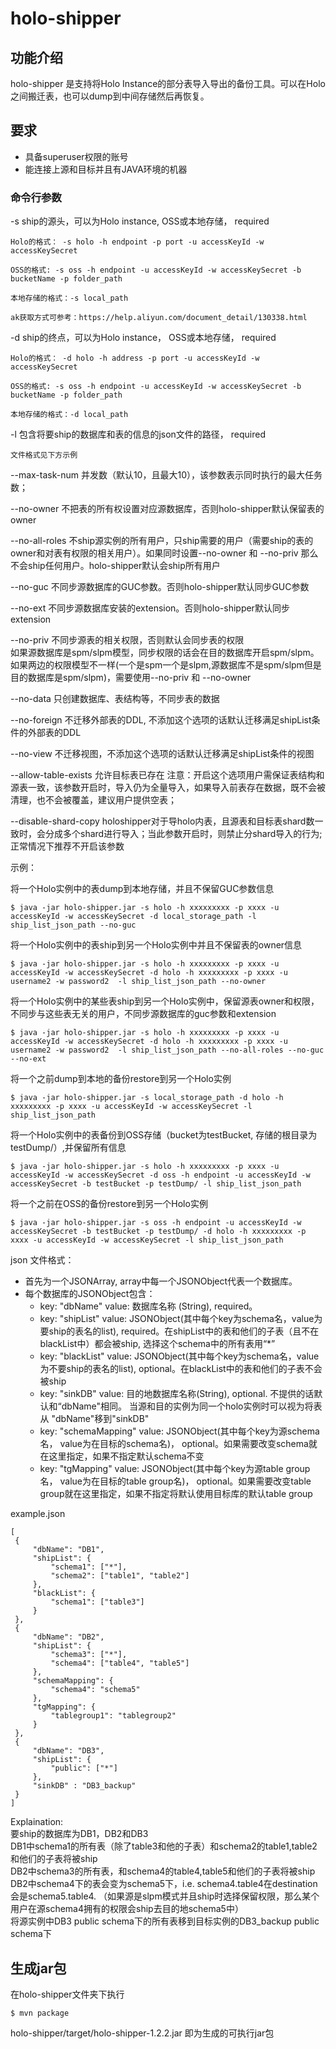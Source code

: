 # holo-shipper

## 功能介绍
holo-shipper 是支持将Holo Instance的部分表导入导出的备份工具。可以在Holo之间搬迁表，也可以dump到中间存储然后再恢复。

## 要求
- 具备superuser权限的账号
- 能连接上源和目标并且有JAVA环境的机器

### 命令行参数
-s ship的源头，可以为Holo instance, OSS或本地存储， required 

    Holo的格式： -s holo -h endpoint -p port -u accessKeyId -w accessKeySecret

    OSS的格式: -s oss -h endpoint -u accessKeyId -w accessKeySecret -b bucketName -p folder_path

    本地存储的格式：-s local_path
     
    ak获取方式可参考：https://help.aliyun.com/document_detail/130338.html
    
-d ship的终点，可以为Holo instance， OSS或本地存储， required

    Holo的格式： -d holo -h address -p port -u accessKeyId -w accessKeySecret

    OSS的格式: -s oss -h endpoint -u accessKeyId -w accessKeySecret -b bucketName -p folder_path

    本地存储的格式：-d local_path

-l 包含将要ship的数据库和表的信息的json文件的路径， required
    
    文件格式见下方示例

--max-task-num 并发数（默认10，且最大10），该参数表示同时执行的最大任务数；

--no-owner 不把表的所有权设置对应源数据库，否则holo-shipper默认保留表的owner

--no-all-roles 不ship源实例的所有用户，只ship需要的用户（需要ship的表的owner和对表有权限的相关用户）。如果同时设置--no-owner 和 --no-priv 那么不会ship任何用户。holo-shipper默认会ship所有用户

--no-guc 不同步源数据库的GUC参数。否则holo-shipper默认同步GUC参数

--no-ext 不同步源数据库安装的extension。否则holo-shipper默认同步extension

--no-priv 不同步源表的相关权限，否则默认会同步表的权限  
如果源数据库是spm/slpm模型，同步权限的话会在目的数据库开启spm/slpm。如果两边的权限模型不一样(一个是spm一个是slpm,源数据库不是spm/slpm但是目的数据库是spm/slpm)，需要使用--no-priv 和 --no-owner

--no-data 只创建数据库、表结构等，不同步表的数据

--no-foreign 不迁移外部表的DDL, 不添加这个选项的话默认迁移满足shipList条件的外部表的DDL

--no-view 不迁移视图，不添加这个选项的话默认迁移满足shipList条件的视图

--allow-table-exists 允许目标表已存在 注意：开启这个选项用户需保证表结构和源表一致，该参数开启时，导入仍为全量导入，如果导入前表存在数据，既不会被清理，也不会被覆盖，建议用户提供空表；

--disable-shard-copy  holoshipper对于导holo内表，且源表和目标表shard数一致时，会分成多个shard进行导入；当此参数开启时，则禁止分shard导入的行为; 正常情况下推荐不开启该参数

示例：

将一个Holo实例中的表dump到本地存储，并且不保留GUC参数信息
```
$ java -jar holo-shipper.jar -s holo -h xxxxxxxxx -p xxxx -u accessKeyId -w accessKeySecret -d local_storage_path -l ship_list_json_path --no-guc
```

将一个Holo实例中的表ship到另一个Holo实例中并且不保留表的owner信息
```
$ java -jar holo-shipper.jar -s holo -h xxxxxxxxx -p xxxx -u accessKeyId -w accessKeySecret -d holo -h xxxxxxxxx -p xxxx -u username2 -w password2  -l ship_list_json_path --no-owner
```

将一个Holo实例中的某些表ship到另一个Holo实例中，保留源表owner和权限，不同步与这些表无关的用户，不同步源数据库的guc参数和extension
```
$ java -jar holo-shipper.jar -s holo -h xxxxxxxxx -p xxxx -u accessKeyId -w accessKeySecret -d holo -h xxxxxxxxx -p xxxx -u username2 -w password2  -l ship_list_json_path --no-all-roles --no-guc --no-ext
```

将一个之前dump到本地的备份restore到另一个Holo实例
```
$ java -jar holo-shipper.jar -s local_storage_path -d holo -h xxxxxxxxx -p xxxx -u accessKeyId -w accessKeySecret -l ship_list_json_path
```

将一个Holo实例中的表备份到OSS存储（bucket为testBucket, 存储的根目录为 testDump/）,并保留所有信息
```
$ java -jar holo-shipper.jar -s holo -h xxxxxxxxx -p xxxx -u accessKeyId -w accessKeySecret -d oss -h endpoint -u accessKeyId -w accessKeySecret -b testBucket -p testDump/ -l ship_list_json_path
```

将一个之前在OSS的备份restore到另一个Holo实例
```
$ java -jar holo-shipper.jar -s oss -h endpoint -u accessKeyId -w accessKeySecret -b testBucket -p testDump/ -d holo -h xxxxxxxxx -p xxxx -u accessKeyId -w accessKeySecret -l ship_list_json_path
```

json 文件格式：
- 首先为一个JSONArray, array中每一个JSONObject代表一个数据库。
- 每个数据库的JSONObject包含：
   - key: "dbName" value: 数据库名称 (String), required。
   - key: "shipList" value: JSONObject(其中每个key为schema名，value为要ship的表名的list), required。在shipList中的表和他们的子表（且不在blackList中）都会被ship, 选择这个schema中的所有表用“*”
   - key: "blackList" value: JSONObject(其中每个key为schema名，value为不要ship的表名的list), optional。在blackList中的表和他们的子表不会被ship
   - key: "sinkDB" value: 目的地数据库名称(String), optional. 不提供的话默认和“dbName"相同。 当源和目的实例为同一个holo实例时可以视为将表从 "dbName"移到"sinkDB"
   - key: "schemaMapping" value: JSONObject(其中每个key为源schema名， value为在目标的schema名)， optional。如果需要改变schema就在这里指定，如果不指定默认schema不变
   - key: "tgMapping" value: JSONObject(其中每个key为源table group名， value为在目标的table group名)， optional。如果需要改变table group就在这里指定，如果不指定将默认使用目标库的默认table group

example.json
   ```
   [
    {
        "dbName": "DB1",
        "shipList": {
            "schema1": ["*"],
            "schema2": ["table1", "table2"]
        },
        "blackList": {
            "schema1": ["table3"]
        }
    },
    {
        "dbName": "DB2",
        "shipList": {
            "schema3": ["*"],
            "schema4": ["table4", "table5"]
        },
        "schemaMapping": {
            "schema4": "schema5"
        },
        "tgMapping": {
            "tablegroup1": "tablegroup2"
        }
    },
    {
        "dbName": "DB3",
        "shipList": {
            "public": ["*"]
        },
        "sinkDB" : "DB3_backup"
    }
   ]
   ```
Explaination:  
要ship的数据库为DB1，DB2和DB3  
DB1中schema1的所有表（除了table3和他的子表）和schema2的table1,table2和他们的子表将被ship  
DB2中schema3的所有表，和schema4的table4,table5和他们的子表将被ship
DB2中schema4下的表会变为schema5下，i.e. schema4.table4在destination会是schema5.table4. （如果源是slpm模式并且ship时选择保留权限，那么某个用户在源schema4拥有的权限会ship去目的地schema5中）  
将源实例中DB3 public schema下的所有表移到目标实例的DB3_backup public schema下

## 生成jar包
在holo-shipper文件夹下执行
```
$ mvn package
```
holo-shipper/target/holo-shipper-1.2.2.jar 即为生成的可执行jar包